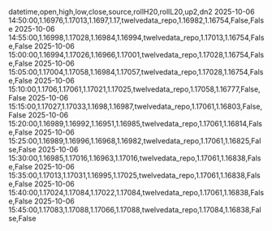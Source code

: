 datetime,open,high,low,close,source,rollH20,rollL20,up2,dn2
2025-10-06 14:50:00,1.16976,1.17013,1.1697,1.17,twelvedata_repo,1.16982,1.16754,False,False
2025-10-06 14:55:00,1.16998,1.17028,1.16984,1.16994,twelvedata_repo,1.17013,1.16754,False,False
2025-10-06 15:00:00,1.16994,1.17026,1.16966,1.17001,twelvedata_repo,1.17028,1.16754,False,False
2025-10-06 15:05:00,1.17004,1.17058,1.16984,1.17057,twelvedata_repo,1.17028,1.16754,False,False
2025-10-06 15:10:00,1.1706,1.17061,1.17021,1.17025,twelvedata_repo,1.17058,1.16777,False,False
2025-10-06 15:15:00,1.17027,1.17033,1.1698,1.16987,twelvedata_repo,1.17061,1.16803,False,False
2025-10-06 15:20:00,1.16989,1.16992,1.16951,1.16985,twelvedata_repo,1.17061,1.16814,False,False
2025-10-06 15:25:00,1.16989,1.16996,1.16968,1.16982,twelvedata_repo,1.17061,1.16825,False,False
2025-10-06 15:30:00,1.16985,1.17016,1.16963,1.17016,twelvedata_repo,1.17061,1.16838,False,False
2025-10-06 15:35:00,1.17013,1.17031,1.16995,1.17025,twelvedata_repo,1.17061,1.16838,False,False
2025-10-06 15:40:00,1.17024,1.17084,1.17022,1.17084,twelvedata_repo,1.17061,1.16838,False,False
2025-10-06 15:45:00,1.17083,1.17088,1.17066,1.17088,twelvedata_repo,1.17084,1.16838,False,False
